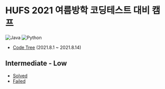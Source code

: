 # HUFS 2021 여름방학 코딩테스트 대비 캠프
![Java](https://img.shields.io/badge/Java-orange?logo=Java)
![Python](https://img.shields.io/badge/Python-yellow?logo=Python)
- [Code Tree](https://www.codetree.ai/) (2021.8.1 ~ 2021.8.14)

## Intermediate - Low
- [Solved](./intermediate-low-solved)
- [Failed](./intermediate-low-failed)
